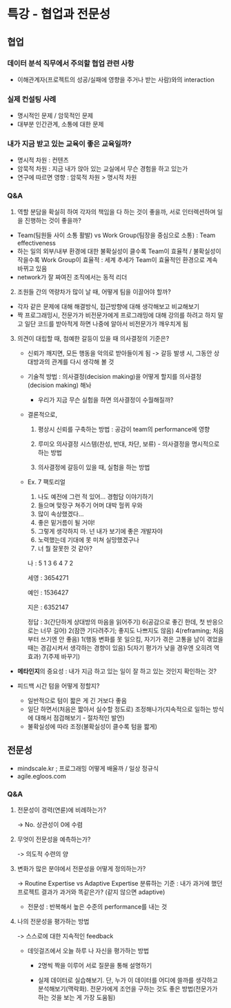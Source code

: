 # 특강 - 협업과 전문성

## 협업

### 데이터 분석 직무에서 주의할 협업 관련 사항

- 이해관계자(프로젝트의 성공/실패에 영향을 주거나 받는 사람)와의 interaction

  

### 실제 컨설팅 사례

- 명시적인 문제 / 암묵적인 문제
- 대부분 인간관계, 소통에 대한 문제



### 내가 지금 받고 있는 교육이 좋은 교육일까?

- 명시적 차원 : 컨텐츠
- 암묵적 차원 : 지금 내가 앉아 있는 교실에서 무슨 경험을 하고 있는가
- 연구에 따르면 영향 : 암묵적 차원 > 명시적 차원



###  Q&A

1.  역할 분담을 확실히 하여 각자의 책임을 다 하는 것이 좋을까, 서로 인터렉션하며 일을 진행하는 것이 좋을까?

   - Team(팀원들 사이 소통 활발) vs Work Group(팀장을 중심으로 소통) : Team effectiveness
   - 하는 일의 외부/내부 환경에 대한 불확실성이 클수록 Team이 효율적 / 불확실성이 작을수록 Work Group이 효율적 : 세계 추세가 Team이 효율적인 환경으로 계속 바뀌고 있음
   - network가 잘 짜여진 조직에서는 동적 리더



2.  조원들 간의 역량차가 많이 날 때, 어떻게 팀을 이끌어야 할까?

- 각자 같은 문제에 대해 해결방식, 접근방향에 대해 생각해보고 비교해보기
- 짝 프로그래밍시, 전문가가 비전문가에게 프로그래밍에 대해 강의를 하려고 하지 말고 일단 코드를 받아적게 하면 나중에 알아서 비전문가가 깨우치게 됨



3. 의견이 대립할 때, 첨예한 갈등이 있을 때 의사결정의 기준은?

   - 신뢰가 깨지면, 모든 행동을 악의로 받아들이게 됨 -> 갈등 발생 시, 그동안 상대방과의 관계를 다시 생각해 볼 것
   - 기술적 방법 : 의사결정(decision making)을 어떻게 할지를 의사결정(decision making) 해놔
     - 우리가 지금 무슨 실험을 하면 의사결정이 수월해질까?

   - 결론적으로,

     1) 평상시 신뢰를 구축하는 방법 : 공감이 team의 performance에 영향

     2) 루미오 의사결정 시스템(찬성, 반대, 차단, 보류) - 의사결정을 명시적으로 하는 방법

     3) 의사결정에 갈등이 있을 때, 실험을 하는 방법

   - Ex. 7 팩토리얼

     1. 나도 예전에 그런 적 있어... 경험담 이야기하기
     2. 들으며 맞장구 쳐주기 어머 대박 헐퀴 우와
     3. 많이 속상했겠다...
     4. 좋은 밑거름이 될 거야!
     5. 그렇게 생각하지 마. 넌 내가 보기에 좋은 개발자야
     6. 노력했는데 기대에 못 미쳐 실망했겠구나
     7. 너 뭘 잘못한 것 같아?

     나 : 5 1 3 6 4 7 2

     세영 : 3654271

     예인 : 1536427

     지은 : 6352147

     정답 : 3(간단하게 상대방의 마음을 읽어주기) 6(공감으로 좋긴 한데, 첫 반응으로는 너무 길어) 2(잠깐 기다려주기; 좋지도 나쁘지도 않음) 4(reframing; 처음부터 쓰기엔 안 좋음) 1(행동 변화를 못 일으킴, 자기가 겪은 고통을 남이 겪었을 때는 경감시켜서 생각하는 경향이 있음) 5(자기 평가가 낮을 경우엔 오히려 역효과) 7(주제 바꾸기)



- **메타인지**의 중요성 : 내가 지금 하고 있는 일이 잘 하고 있는 것인지 확인하는 것?

  

- 피드백 시간 텀을 어떻게 정할지?

  - 일반적으로 텀이 짧은 게 긴 거보다 좋음 
  - 일단 하면서(처음은 짧아서 실수할 정도로) 조정해나가(지속적으로 일하는 방식에 대해서 점검해보기 - 절차적인 발언) 
  - 불확실성에 따라 조정(불확실성이 클수록 텀을 짧게)



## 전문성

- mindscale.kr ; 프로그래밍 어떻게 배울까 / 일상 정규식
- agile.egloos.com



### Q&A

1. 전문성이 경력(연륜)에 비례하는가?

   -> No. 상관성이 0에 수렴

2. 무엇이 전문성을 예측하는가?

   -> 의도적 수련의 양

3. 변화가 많은 분야에서 전문성을 어떻게 정의하는가?

   -> Routine Expertise vs Adaptive Expertise 분류하는 기준 : 내가 과거에 했던 프로젝트 결과가 과거와 똑같은가? (같지 않으면 adaptive)

   * 전문성 : 반복해서 높은 수준의 performance를 내는 것

4. 나의 전문성을 평가하는 방법

   -> 스스로에 대한 지속적인 feedback

   - 데잇걸즈에서 오늘 하루 나 자신을 평가하는 방법

     - 2명씩 짝을 이루어 서로 질문을 통해 설명하기

     - 실제 데이터로 실습해보기. 단, 누가 이 데이터를 어디에 쓸까를 생각하고 분석해보기(맥락화). 전문가에게 조언을 구하는 것도 좋은 방법(전문가가 하는 것을 보는 게 가장 도움됨)

       
